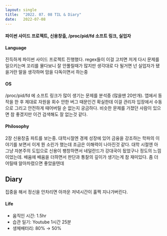 ```yaml
---
layout:	single
title:	"2022. 07. 08 TIL & Diary"
date:	2022-07-08
---
```


  #### 파이썬 사이드 프로젝트, 신용창출, /proc/pid/fd 소프트 링크, 실업자

#### **Language**

진득하게 파이썬 사이드 프로젝트 진행했다. regex들이 이걸 고치면 저게 다시 문제를 일으키는며 꼬리를 물다보니 잘 안풀릴때가 많지만 생각대로 다 될거면 넌 실업자가 됐을거란 말을 생각하며 맘을 다독이면서 하는중

#### OS

/proc/pid/fd 에 소프트 링크가 많이 생기는 문제를 분석중 (많을땐 20만개). 앱에서 동작을 한 후 제대로 자원을 회수 안한 버그 때문인건 확실한데 이걸 관리자 입장에서 수동으로 그리고 안전하게 때어버릴 순 없는지 궁금하다. 비슷한 문제를 가졌던 사람이 있으면 참 좋겠지만 이건 검색해도 잘 없는것 같다.

#### **Philosophy**

2장 신용창출 파트를 보는중. 대학시절엔 경제 성장에 있어 금융을 강조하는 학파의 이야기를 보면서 이게 뭔 소린가 했는데 조금은 이해력이 나아진것 같다. 대학 시절엔 아 그냥 자본주의 도입으로 신용이 팽창하면서 네덜란드가 강대국이 됬었구나 정도의 느낌이었는데. 배움에 배움을 더하면서 판단과 통찰의 깊이가 생기는게 참 재미있다. 좀 더 어릴때 알아차렸으면 좋았을텐데

## Diary  

집중을 해서 정신을 안차리면 아까운 저녁시간이 훌쩍 지나가버린다.

#### **Life**

* 움직인 시간: 1.5hr
* 습관 일기: Youtube 1시간 25분
* 생체배터리: 80% → 50%
  